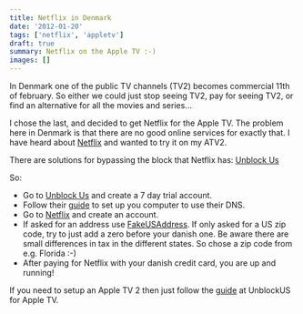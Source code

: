 ```yaml
---
title: Netflix in Denmark
date: '2012-01-20'
tags: ['netflix', 'appletv']
draft: true
summary: Netflix on the Apple TV :-)
images: []
---
```

In Denmark one of the public TV channels (TV2) becomes commercial 11th of february.
So either we could just stop seeing TV2, pay for seeing TV2, 
or find an alternative for all the movies and series...

I chose the last, and decided to get Netflix for the Apple TV. 
The problem here in Denmark is that there are no good online services for exactly 
that. I have heard about [Netflix](http://www.netflix.com) and wanted to try it on my ATV2.

There are solutions for bypassing the block that Netflix has: [Unblock Us](http://www.unblock-us.com)

So:

- Go to [Unblock Us](http://www.unblock-us.com) and create a 7 day trial account.
- Follow their [guide](http://unblock-us.com/how-to-set-up) to set up you computer to use their DNS.
- Go to [Netflix](http://www.netflix.com) and create an account.
- If asked for an address use [FakeUSAddress](http://www.fakeusaaddress.com). If only asked for a US zip code, try to just add a zero before your danish one. Be aware there are small differences in tax in the different states. So chose a zip code from e.g. Florida :-)
- After paying for Netflix with your danish credit card, you are up and running!

If you need to setup an Apple TV 2 then just follow the [guide](http://support.unblock-us.com/customer/portal/articles/291549) at UnblockUS for Apple TV.
